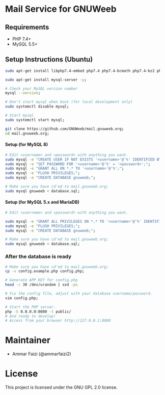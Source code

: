 # Mail Service for GNUWeeb

## Requirements
- PHP 7.4+
- MySQL 5.5+

## Setup Instructions (Ubuntu)
```sh
sudo apt-get install libphp7.4-embed php7.4 php7.4-bcmath php7.4-bz2 php7.4-cgi php7.4-cli php7.4-common php7.4-curl php7.4-dba php7.4-dev php7.4-enchant php7.4-gd php7.4-gmp php7.4-imap php7.4-interbase php7.4-intl php7.4-json php7.4-ldap php7.4-mbstring php7.4-mysql php7.4-opcache php7.4-readline php7.4-snmp php7.4-soap php7.4-sybase php7.4-tidy php7.4-xml php7.4-xmlrpc php7.4-xsl php7.4-zip -y

sudo apt-get install mysql-server -y;

# Check your MySQL version number
mysql --version;

# Don't start mysql when boot (for local development only)
sudo systemctl disable mysql;

# Start mysql
sudo systemctl start mysql;

git clone https://github.com/GNUWeeb/mail.gnuweeb.org;
cd mail.gnuweeb.org;
```

#### Setup (for MySQL 8)
```sh
# Edit <username> and <password> with anything you want.
sudo mysql -e "CREATE USER IF NOT EXISTS '<username>'@'%' IDENTIFIED BY '<password>';";
sudo mysql -e "SET PASSWORD FOR '<username>'@'%' = '<password>';";
sudo mysql -e "GRANT ALL ON *.* TO '<username>'@'%';";
sudo mysql -e "FLUSH PRIVILEGES;";
sudo mysql -e "CREATE DATABASE gnuweeb;";

# Make sure you have cd'ed to mail.gnuweeb.org;
sudo mysql gnuweeb < database.sql;
```


#### Setup (for MySQL 5.x and MariaDB)
```sh
# Edit <username> and <password> with anything you want.

sudo mysql -e "GRANT ALL PRIVILEGES ON *.* TO '<username>'@'%' IDENTIFIED BY '<password>';";
sudo mysql -e "FLUSH PRIVILEGES;";
sudo mysql -e "CREATE DATABASE gnuweeb;";

# Make sure you have cd'ed to mail.gnuweeb.org;
sudo mysql gnuweeb < database.sql;
```

### After the database is ready
```sh
# Make sure you have cd'ed to mail.gnuweeb.org;
cp -v config.example.php config.php;

# Generate APP_KEY for config.php
head -c 30 /dev/urandom | xxd -ps

# Fix the config file, adjust with your database username/password.
vim config.php;

# Start the PHP server.
php -S 0.0.0.0:8080 -t public/
# And ready to develop!
# Access from your browser http://127.0.0.1:8080
```


# Maintainer
- Ammar Faizi (@ammarfaizi2)


# License
This project is licensed under the GNU GPL 2.0 license.
